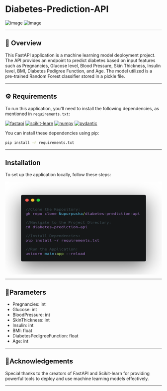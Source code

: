 # Diabetes-Prediction-API

![image](https://github.com/user-attachments/assets/86df3d9f-1e99-41f2-8be7-6f7de1531c73)
![image](https://github.com/user-attachments/assets/63bd6141-e3f6-4460-b4c1-d53e436db11d)

---

## 📜 Overview
This FastAPI application is a machine learning model deployment project. The API provides an endpoint to predict diabetes based on input features such as Pregnancies, Glucose level, Blood Pressure, Skin Thickness, Insulin level, BMI, Diabetes Pedigree Function, and Age. The model utilized is a pre-trained Random Forest classifier stored in a pickle file.

---

## ⚙️ Requirements
To run this application, you'll need to install the following dependencies, as mentioned in `requirements.txt`:

[![fastapi](https://img.shields.io/badge/fastapi-0.95.1-blue)](https://fastapi.tiangolo.com/)
[![scikit-learn](https://img.shields.io/badge/scikit--learn-1.3.0-green)](https://scikit-learn.org/)
[![numpy](https://img.shields.io/badge/numpy-1.25.0-orange)](https://numpy.org/)
[![pydantic](https://img.shields.io/badge/pydantic-1.11.1-blue)](https://pydantic-docs.helpmanual.io/)

You can install these dependencies using pip:

```bash
pip install -r requirements.txt
```
---

## Installation
To set up the application locally, follow these steps:

<p><img align="center" src="https://github.com/Nupurpusha/diabetes-prediction-api/blob/main/carbon (7).png" style="width: 600px; height: 300px;">
</p>

---
## 🔧Parameters
* Pregnancies: int
* Glucose: int
* BloodPressure: int
* SkinThickness: int
* Insulin: int
* BMI: float
* DiabetesPedigreeFunction: float
* Age: int

  
---
## 🙏Acknowledgements
Special thanks to the creators of FastAPI and Scikit-learn for providing powerful tools to deploy and use machine learning models effectively.

---



